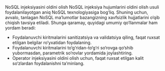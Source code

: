 NoSQL injeksiyasini oldini olish
NoSQL injeksiya hujumlarini oldini olish usuli foydalanilayotgan aniq NoSQL texnologiyasiga bog‘liq. Shuning uchun, avvalo, tanlagan NoSQL ma’lumotlar bazangizning xavfsizlik hujjatlarini o‘qib chiqish tavsiya etiladi. Shunga qaramay, quyidagi umumiy qo‘llanmalar ham yordam beradi:

* Foydalanuvchi kiritmalarini sanitizatsiya va validatsiya qiling, faqat ruxsat etilgan belgilar ro‘yxatidan foydalaning.
* Foydalanuvchi kiritmalarini to‘g‘ridan-to‘g‘ri so‘rovga qo‘shib yubormasdan, parametrik so‘rovlar yordamida joylashtiring.
* Operator injeksiyasini oldini olish uchun, faqat ruxsat etilgan kalit so‘zlardan foydalanishni ta’minlang.
